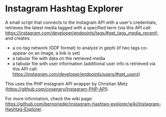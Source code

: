 Instagram Hashtag Explorer
==========================

A small script that connects to the Instagram API with a user's credentials, retrieves the latest media tagged with a specified term (via this API call: https://instagram.com/developer/endpoints/tags/#get_tags_media_recent), and creates:
- a co-tag network (GDF format) to analyze in gephi (if two tags co-appear on an image, a link is set)
- a tabular file with data on the retrieved media
- a tabular file with user information (additional user info is retrieved via this API call: https://instagram.com/developer/endpoints/users/#get_users)

This uses the PHP Instagram API wrapper by Christian Metz (https://github.com/cosenary/Instagram-PHP-API).

For more information, check the wiki page: https://github.com/bernorieder/instagram-hashtag-explorer/wiki/Instagram-Hashtag-Explorer.
